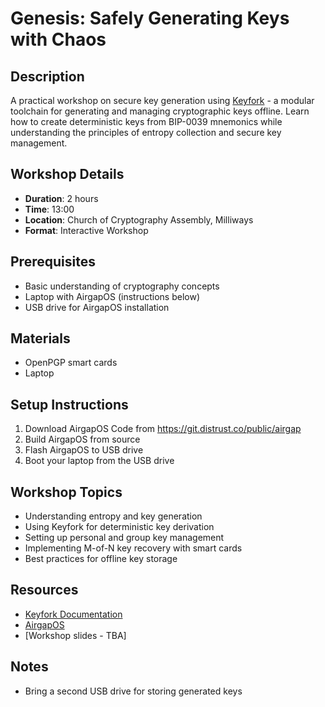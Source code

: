# Genesis: Safely Generating Keys with Chaos

## Description
A practical workshop on secure key generation using [Keyfork](https://git.distrust.co/public/keyfork) - a modular toolchain for generating and managing cryptographic keys offline. Learn how to create deterministic keys from BIP-0039 mnemonics while understanding the principles of entropy collection and secure key management.

## Workshop Details
- **Duration**: 2 hours
- **Time**: 13:00
- **Location**: Church of Cryptography Assembly, Milliways
- **Format**: Interactive Workshop

## Prerequisites
- Basic understanding of cryptography concepts
- Laptop with AirgapOS (instructions below)
- USB drive for AirgapOS installation

## Materials
- OpenPGP smart cards
- Laptop

## Setup Instructions
1. Download AirgapOS Code from https://git.distrust.co/public/airgap
2. Build AirgapOS from source
3. Flash AirgapOS to USB drive
4. Boot your laptop from the USB drive

## Workshop Topics
- Understanding entropy and key generation
- Using Keyfork for deterministic key derivation
- Setting up personal and group key management
- Implementing M-of-N key recovery with smart cards
- Best practices for offline key storage

## Resources
- [Keyfork Documentation](https://git.distrust.co/public/keyfork)
- [AirgapOS](https://git.distrust.co/public/airgap)
- [Workshop slides - TBA]

## Notes
- Bring a second USB drive for storing generated keys
